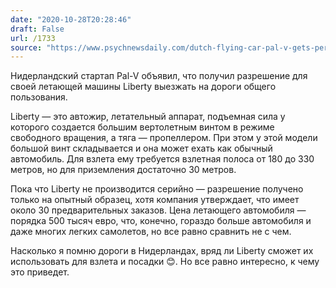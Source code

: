 ```yaml
---
date: "2020-10-28T20:28:46"
draft: False
url: /1733
source: "https://www.psychnewsdaily.com/dutch-flying-car-pal-v-gets-permission-to-drive-on-european-roads/"
---
```


Нидерландский стартап Pal-V объявил, что получил разрешение для своей летающей машины Liberty выезжать на дороги общего пользования.

Liberty — это автожир, летательный аппарат, подъемная сила у которого создается большим вертолетным винтом в режиме свободного вращения, а тяга — пропеллером. При этом у этой модели большой винт складывается и она может ехать как обычный автомобиль. Для взлета ему требуется взлетная полоса от 180 до 330 метров, но для приземления достаточно 30 метров. 

Пока что Liberty не производится серийно — разрешение получено только на опытный образец, хотя компания утверждает, что имеет около 30 предварительных заказов. Цена летающего автомобиля — порядка 500 тысяч евро, что, конечно, гораздо больше автомобиля и даже многих легких самолетов, но все равно сравнить не с чем. 

Насколько я помню дороги в Нидерландах, вряд ли Liberty сможет их использовать для взлета и посадки 😊. Но все равно интересно, к чему это приведет.
